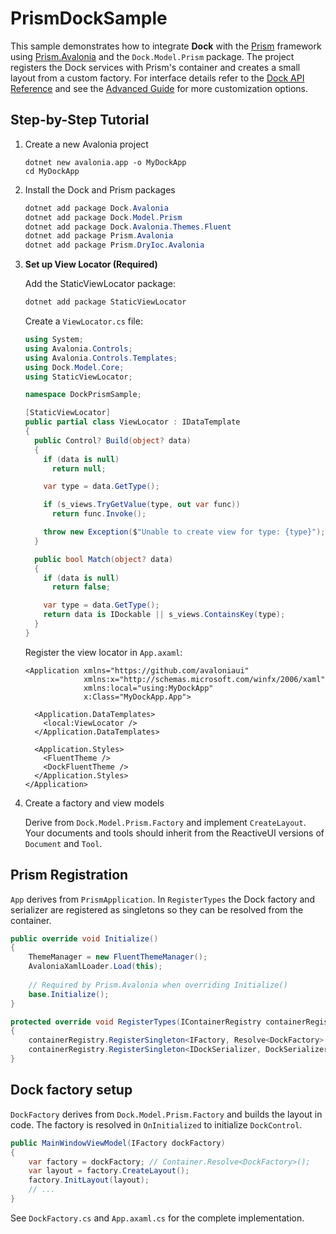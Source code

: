 # PrismDockSample

This sample demonstrates how to integrate **Dock** with the
[Prism](https://prismlibrary.com/) framework using 
[Prism.Avalonia](https://github.com/AvaloniaCommunity/Prism.Avalonia) and
the `Dock.Model.Prism` package.  The project registers the Dock services
with Prism's container and creates a small layout from a custom factory.
For interface details refer to the [Dock API Reference](dock-reference.md) and see
the [Advanced Guide](dock-advanced.md) for more customization options.


## Step-by-Step Tutorial

1. Create a new Avalonia project
   ```
   dotnet new avalonia.app -o MyDockApp
   cd MyDockApp
   ```

2. Install the Dock and Prism packages
   ```powershell
   dotnet add package Dock.Avalonia
   dotnet add package Dock.Model.Prism
   dotnet add package Dock.Avalonia.Themes.Fluent
   dotnet add package Prism.Avalonia
   dotnet add package Prism.DryIoc.Avalonia
   ```

3. **Set up View Locator (Required)**

   Add the StaticViewLocator package:
   ```bash
   dotnet add package StaticViewLocator
   ```

   Create a `ViewLocator.cs` file:
   ```csharp
   using System;
   using Avalonia.Controls;
   using Avalonia.Controls.Templates;
   using Dock.Model.Core;
   using StaticViewLocator;

   namespace DockPrismSample;

   [StaticViewLocator]
   public partial class ViewLocator : IDataTemplate
   {
     public Control? Build(object? data)
     {
       if (data is null)
         return null;

       var type = data.GetType();

       if (s_views.TryGetValue(type, out var func))
         return func.Invoke();

       throw new Exception($"Unable to create view for type: {type}");
     }

     public bool Match(object? data)
     {
       if (data is null)
         return false;

       var type = data.GetType();
       return data is IDockable || s_views.ContainsKey(type);
     }
   }
   ```

   Register the view locator in `App.axaml`:
   ```xaml
   <Application xmlns="https://github.com/avaloniaui"
                xmlns:x="http://schemas.microsoft.com/winfx/2006/xaml"
                xmlns:local="using:MyDockApp"
                x:Class="MyDockApp.App">

     <Application.DataTemplates>
       <local:ViewLocator />
     </Application.DataTemplates>

     <Application.Styles>
       <FluentTheme />
       <DockFluentTheme />
     </Application.Styles>
   </Application>
   ```

4. Create a factory and view models

   Derive from `Dock.Model.Prism.Factory` and implement `CreateLayout`. Your documents and
   tools should inherit from the ReactiveUI versions of `Document` and `Tool`.


## Prism Registration

`App` derives from `PrismApplication`. In `RegisterTypes` the Dock factory and
serializer are registered as singletons so they can be resolved from the
container.

```csharp
public override void Initialize()
{
    ThemeManager = new FluentThemeManager();
    AvaloniaXamlLoader.Load(this);
        
    // Required by Prism.Avalonia when overriding Initialize()
    base.Initialize();
}

protected override void RegisterTypes(IContainerRegistry containerRegistry)
{
    containerRegistry.RegisterSingleton<IFactory, Resolve<DockFactory>();
    containerRegistry.RegisterSingleton<IDockSerializer, DockSerializer>();
}
```

## Dock factory setup

`DockFactory` derives from `Dock.Model.Prism.Factory` and builds the layout in
code. The factory is resolved in `OnInitialized` to initialize
`DockControl`.

```csharp
public MainWindowViewModel(IFactory dockFactory)
{
    var factory = dockFactory; // Container.Resolve<DockFactory>();
    var layout = factory.CreateLayout();
    factory.InitLayout(layout);
    // ...
}
```

See `DockFactory.cs` and `App.axaml.cs` for the complete implementation.
